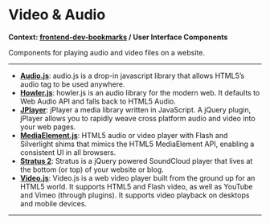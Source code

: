 # Video &amp; Audio

**Context: [frontend-dev-bookmarks](../README.md) / User Interface Components**

Components for playing audio and video files on a website.

---

- **[Audio.js](http://kolber.github.io/audiojs/)**: audio.js is a drop-in javascript library that allows HTML5’s audio tag to be used anywhere.
- **[Howler.js](https://github.com/goldfire/howler.js)**: howler.js is an audio library for the modern web. It defaults to Web Audio API and falls back to HTML5 Audio.
- **[JPlayer](http://jplayer.org/)**: jPlayer a media library written in JavaScript. A jQuery plugin, jPlayer allows you to rapidly weave cross platform audio and video into your web pages.
- **[MediaElement.js](http://mediaelementjs.com/)**: HTML5 audio or video player with Flash and Silverlight shims that mimics the HTML5 MediaElement API, enabling a consistent UI in all browsers.
- **[Stratus 2](https://stratus.soundcloud.com/)**: Stratus is a jQuery powered SoundCloud player that lives at the bottom (or top) of your website or blog.
- **[Video.js](https://github.com/videojs/video.js)**: Video.js is a web video player built from the ground up for an HTML5 world. It supports HTML5 and Flash video, as well as YouTube and Vimeo (through plugins). It supports video playback on desktops and mobile devices.

---
